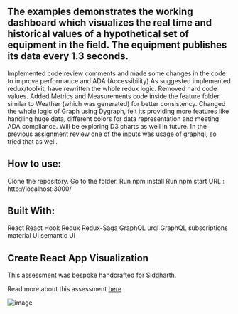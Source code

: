 
## The examples demonstrates the working dashboard which visualizes the real time and historical values of a hypothetical set of equipment in the field. The equipment publishes its data every 1.3 seconds.

Implemented code review comments and made some changes in the code to improve performance and ADA (Accessibility)
As suggested implemented redux/toolkit, have rewritten the whole redux logic. Removed hard code values.
Added Metrics and Measurements code inside the feature folder similar to Weather (which was generated) for better consistency.
Changed the whole logic of Graph using Dygraph, felt its providing more features like handling huge data, different colors for data representation and meeting ADA compliance. Will be exploring D3 charts as well in future.
In the previous assignment review one of the inputs was usage of graphql, so tried that as well.

## How to use:

Clone the repository.
Go to the folder.
Run npm install
Run npm start
URL : http://localhost:3000/


## Built With:

React
React Hook
Redux
Redux-Saga
GraphQL
urql
GraphQL subscriptions
material UI
semantic UI



## Create React App Visualization

This assessment was bespoke handcrafted for Siddharth.

Read more about this assessment [here](https://react.eogresources.com)

![image](https://user-images.githubusercontent.com/80046960/110825170-c399b080-8261-11eb-81aa-1045f85f01bf.png)

